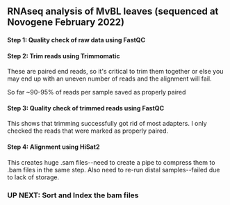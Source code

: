 ##  RNAseq analysis of MvBL leaves (sequenced at Novogene February 2022)

#### Step 1: Quality check of raw data using FastQC

#### Step 2: Trim reads using Trimmomatic
  
  These are paired end reads, so it's critical to trim them together or else you may end up with an uneven number of reads and the alignment will fail.
 
 So far ~90-95% of reads per sample saved as properly paired
  
#### Step 3: Quality check of trimmed reads using FastQC
  This shows that trimming successfully got rid of most adapters. I only checked the reads that were marked as properly paired.

#### Step 4: Alignment using HiSat2
  This creates huge .sam files--need to create a pipe to compress them to .bam files in the same step. Also need to re-run distal samples--failed due to lack of storage.
  
### UP NEXT: Sort and Index the bam files
